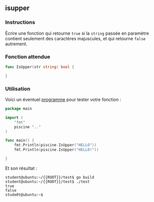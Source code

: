 ## isupper

### Instructions

Écrire une fonction qui retourne `true` si la `string` passée en paramètre contient seulement des caractères majuscules, et qui retourne `false` autrement.

### Fonction attendue

```go
func IsUpper(str string) bool {

}
```

### Utilisation

Voici un éventuel [programme](TODO-LINK) pour tester votre fonction :

```go
package main

import (
	"fmt"
	piscine ".."
)

func main() {
	fmt.Println(piscine.IsUpper("HELLO"))
	fmt.Println(piscine.IsUpper("HELLO!"))

}
```

Et son résultat :

```console
student@ubuntu:~/{{ROOT}}/test$ go build
student@ubuntu:~/{{ROOT}}/test$ ./test
true
false
stude0t@ubuntu:~$
```
